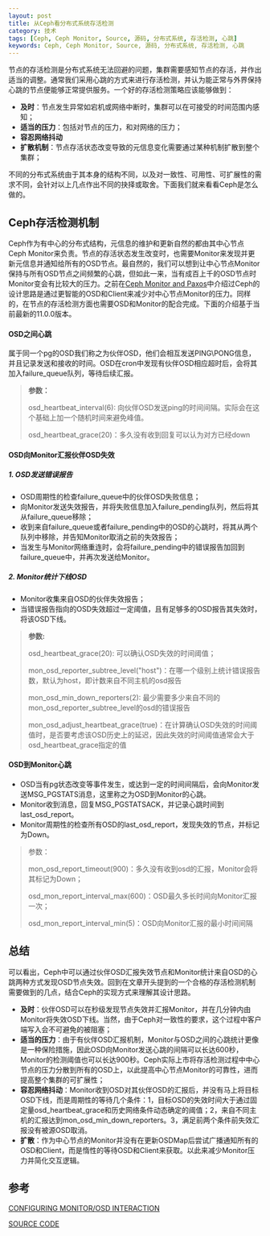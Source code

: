 ```yaml
---
layout: post
title: 从Ceph看分布式系统存活检测
category: 技术
tags: [Ceph, Ceph Monitor, Source, 源码, 分布式系统, 存活检测, 心跳]
keywords: Ceph, Ceph Monitor, Source, 源码, 分布式系统, 存活检测, 心跳
---
```


节点的存活检测是分布式系统无法回避的问题，集群需要感知节点的存活，并作出适当的调整。通常我们采用心跳的方式来进行存活检测，并认为能正常与外界保持心跳的节点便能够正常提供服务。一个好的存活检测策略应该能够做到：

- **及时**：节点发生异常如宕机或网络中断时，集群可以在可接受的时间范围内感知；
- **适当的压力**：包括对节点的压力，和对网络的压力；
- **容忍网络抖动**
- **扩散机制**：节点存活状态改变导致的元信息变化需要通过某种机制扩散到整个集群；

不同的分布式系统由于其本身的结构不同，以及对一致性、可用性、可扩展性的需求不同，会针对以上几点作出不同的抉择或取舍。下面我们就来看看Ceph是怎么做的。



## **Ceph存活检测机制**

Ceph作为有中心的分布式结构，元信息的维护和更新自然的都由其中心节点Ceph Monitor来负责。节点的存活状态发生改变时，也需要Monitor来发现并更新元信息并通知给所有的OSD节点。最自然的，我们可以想到让中心节点Monitor保持与所有OSD节点之间频繁的心跳，但如此一来，当有成百上千的OSD节点时Monitor变会有比较大的压力。之前在[Ceph Monitor and Paxos](http://catkang.github.io/2016/07/17/ceph-monitor-and-paxos.html)中介绍过Ceph的设计思路是通过更智能的OSD和Client来减少对中心节点Monitor的压力。同样的，在节点的存活检测方面也需要OSD和Monitor的配合完成。下面的介绍基于当前最新的11.0.0版本。



#### **OSD之间心跳**

属于同一个pg的OSD我们称之为伙伴OSD，他们会相互发送PING\PONG信息，并且记录发送和接收的时间。OSD在cron中发现有伙伴OSD相应超时后，会将其加入failure_queue队列，等待后续汇报。

> **参数：**
>
> osd_heartbeat_interval(6): 向伙伴OSD发送ping的时间间隔。实际会在这个基础上加一个随机时间来避免峰值。
>
> osd_heartbeat_grace(20)：多久没有收到回复可以认为对方已经down



#### **OSD向Monitor汇报伙伴OSD失效**

##### **1. OSD发送错误报告**

- OSD周期性的检查failure_queue中的伙伴OSD失败信息；
- 向Monitor发送失效报告，并将失败信息加入failure_pending队列，然后将其从failure_queue移除；
- 收到来自failure_queue或者failure_pending中的OSD的心跳时，将其从两个队列中移除，并告知Monitor取消之前的失效报告；
- 当发生与Monitor网络重连时，会将failure_pending中的错误报告加回到failure_queue中，并再次发送给Monitor。

##### **2. Monitor统计下线OSD**

- Monitor收集来自OSD的伙伴失效报告；
- 当错误报告指向的OSD失效超过一定阈值，且有足够多的OSD报告其失效时，将该OSD下线。

> **参数:**
>
> osd_heartbeat_grace(20): 可以确认OSD失效的时间阈值；
>
> mon_osd_reporter_subtree_level("host")：在哪一个级别上统计错误报告数，默认为host，即计数来自不同主机的osd报告
>
> mon_osd_min_down_reporters(2): 最少需要多少来自不同的mon_osd_reporter_subtree_level的osd的错误报告
>
> mon_osd_adjust_heartbeat_grace(true)：在计算确认OSD失效的时间阈值时，是否要考虑该OSD历史上的延迟，因此失效的时间阈值通常会大于osd_heartbeat_grace指定的值



#### **OSD到Monitor心跳**

- OSD当有pg状态改变等事件发生，或达到一定的时间间隔后，会向Monitor发送MSG_PGSTATS消息，这里称之为OSD到Monitor的心跳。
- Monitor收到消息，回复MSG_PGSTATSACK，并记录心跳时间到last_osd_report。
- Monitor周期性的检查所有OSD的last_osd_report，发现失效的节点，并标记为Down。

> 参数：
>
> mon_osd_report_timeout(900)：多久没有收到osd的汇报，Monitor会将其标记为Down；
>
> osd_mon_report_interval_max(600)：OSD最久多长时间向Monitor汇报一次；
>
> osd_mon_report_interval_min(5)：OSD向Monitor汇报的最小时间间隔



## **总结**

可以看出，Ceph中可以通过伙伴OSD汇报失效节点和Monitor统计来自OSD的心跳两种方式发现OSD节点失效。回到在文章开头提到的一个合格的存活检测机制需要做到的几点，结合Ceph的实现方式来理解其设计思路。

- **及时**：伙伴OSD可以在秒级发现节点失效并汇报Monitor，并在几分钟内由Monitor将失效OSD下线。当然，由于Ceph对一致性的要求，这个过程中客户端写入会不可避免的被阻塞；
- **适当的压力**：由于有伙伴OSD汇报机制，Monitor与OSD之间的心跳统计更像是一种保险措施，因此OSD向Monitor发送心跳的间隔可以长达600秒，Monitor的检测阈值也可以长达900秒。Ceph实际上市将存活检测过程中中心节点的压力分散到所有的OSD上，以此提高中心节点Monitor的可靠性，进而提高整个集群的可扩展性；
- **容忍网络抖动**：Monitor收到OSD对其伙伴OSD的汇报后，并没有马上将目标OSD下线，而是周期性的等待几个条件：1，目标OSD的失效时间大于通过固定量osd_heartbeat_grace和历史网络条件动态确定的阈值；2，来自不同主机的汇报达到mon_osd_min_down_reporters。3，满足前两个条件前失效汇报没有被源OSD取消。
- **扩散**：作为中心节点的Monitor并没有在更新OSDMap后尝试广播通知所有的OSD和Client，而是惰性的等待OSD和Client来获取。以此来减少Monitor压力并简化交互逻辑。

####  

## **参考**

[CONFIGURING MONITOR/OSD INTERACTION](http://docs.ceph.com/docs/master/rados/configuration/mon-osd-interaction/)

[SOURCE CODE](https://github.com/ceph/ceph/tree/v11.0.0)



